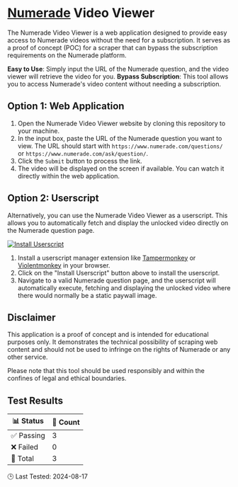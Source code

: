 # [Numerade](https://www.numerade.com) Video Viewer

The Numerade Video Viewer is a web application designed to provide easy access to Numerade videos without the need for a subscription. It serves as a proof of concept (POC) for a scraper that can bypass the subscription requirements on the Numerade platform.

**Easy to Use**: Simply input the URL of the Numerade question, and the video viewer will retrieve the video for you.
**Bypass Subscription**: This tool allows you to access Numerade's video content without needing a subscription.

## Option 1: Web Application

1. Open the Numerade Video Viewer website by cloning this repository to your machine.
2. In the input box, paste the URL of the Numerade question you want to view. The URL should start with `https://www.numerade.com/questions/` or `https://www.numerade.com/ask/question/`.
3. Click the `Submit` button to process the link.
4. The video will be displayed on the screen if available. You can watch it directly within the web application.

## Option 2: Userscript
Alternatively, you can use the Numerade Video Viewer as a userscript. This allows you to automatically fetch and display the unlocked video directly on the Numerade question page.

[![Install Userscript](https://img.shields.io/badge/Install-Userscript-green?style=for-the-badge)](https://github.com/GooglyBlox/free-numerade-videos/raw/main/userscript/numerade-video-viewer.user.js)
1. Install a userscript manager extension like [Tampermonkey](https://chromewebstore.google.com/detail/tampermonkey/dhdgffkkebhmkfjojejmpbldmpobfkfo) or [Violentmonkey](https://chromewebstore.google.com/detail/violentmonkey/jinjaccalgkegednnccohejagnlnfdag) in your browser.
2. Click on the "Install Userscript" button above to install the userscript.
3. Navigate to a valid Numerade question page, and the userscript will automatically execute, fetching and displaying the unlocked video where there would normally be a static paywall image.

## Disclaimer

This application is a proof of concept and is intended for educational purposes only. It demonstrates the technical possibility of scraping web content and should not be used to infringe on the rights of Numerade or any other service.

Please note that this tool should be used responsibly and within the confines of legal and ethical boundaries.















































## Test Results

| 📊 Status | 🔢 Count |
|-----------|----------|
| ✅ Passing | 3 |
| ❌ Failed | 0 |
| 🔬 Total | 3 |

🕒 Last Tested: 2024-08-17
